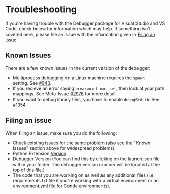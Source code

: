 # Troubleshooting

If you're having trouble with the Debugger package for Visual Studio and VS Code, check below for information which
may help. If something isn't covered here, please file an issue with the information given
in [Filing an issue](#filing-an-issue).

## Known Issues

There are a few known issues in the current version of the debugger:
- Multiprocess debugging on a Linux machine requires the `spawn` setting. See [#943](https://github.com/Microsoft/ptvsd/issues/943).
- If you recieve an error saying  `breakpoint not set`, then look at your path mappings. See Meta-Issue [#2976](https://github.com/Microsoft/vscode-python/issues/2976) for more detail. 
- If you want to debug library files, you have to enable `debugStdLib`. See [#1354](https://github.com/Microsoft/ptvsd/issues/1354).

## Filing an issue

When filing an issue, make sure you do the following:

- Check existing issues for the same problem (also see the "Known Issues" section above for widespread problems).
- Python Extension [Version](https://code.visualstudio.com/docs/editor/extension-gallery#_extensions-view-commands).
- Debugger Version (You can find this by clicking on the launch.json file within your folder. The debugger version number will be located at the top of this file.)
- The code that you are working on as well as any additional files (i.e. requirements.txt file if you're working with a virtual environment or an environment.yml file for Conda environments).
